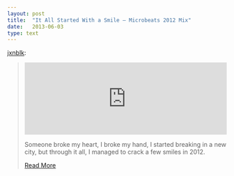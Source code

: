 ```yaml
---
layout: post
title:  "It All Started With a Smile – Microbeats 2012 Mix"
date:   2013-06-03
type: text
---
```

<p><a href="http://jxnblk.tumblr.com/post/37647011629/it-all-started-with-a-smile-microbeats-2012-mix" class="tumblr_blog">jxnblk</a>:</p>

<blockquote>
<p><iframe frameborder="no" height="166" scrolling="no" src="https://w.soundcloud.com/player/?url=http%3A%2F%2Fapi.soundcloud.com%2Ftracks%2F70667216" width="100%">
</iframe></p>
<p>Someone broke my heart, I broke my hand, I started breaking in a new city, but through it all, I managed to crack a few smiles in 2012.</p>
<p><a href="http://jxnblk.tumblr.com/post/37647011629/it-all-started-with-a-smile-microbeats-2012-mix">Read More</a></p></blockquote>